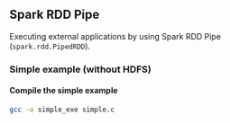 ## Spark RDD Pipe
Executing external applications by using Spark RDD Pipe (`spark.rdd.PipedRDD`).

### Simple example (without HDFS)
#### Compile the simple example

```bash
gcc -o simple_exe simple.c
```

